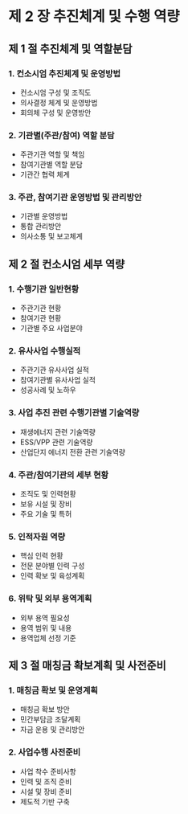 # 제 2 장 추진체계 및 수행 역량

## 제 1 절 추진체계 및 역할분담

### 1. 컨소시엄 추진체계 및 운영방법
- 컨소시엄 구성 및 조직도
- 의사결정 체계 및 운영방법
- 회의체 구성 및 운영방안

### 2. 기관별(주관/참여) 역할 분담
- 주관기관 역할 및 책임
- 참여기관별 역할 분담
- 기관간 협력 체계

### 3. 주관, 참여기관 운영방법 및 관리방안
- 기관별 운영방법
- 통합 관리방안
- 의사소통 및 보고체계

## 제 2 절 컨소시엄 세부 역량

### 1. 수행기관 일반현황
- 주관기관 현황
- 참여기관 현황
- 기관별 주요 사업분야

### 2. 유사사업 수행실적
- 주관기관 유사사업 실적
- 참여기관별 유사사업 실적
- 성공사례 및 노하우

### 3. 사업 추진 관련 수행기관별 기술역량
- 재생에너지 관련 기술역량
- ESS/VPP 관련 기술역량
- 산업단지 에너지 전환 관련 기술역량

### 4. 주관/참여기관의 세부 현황
- 조직도 및 인력현황
- 보유 시설 및 장비
- 주요 기술 및 특허

### 5. 인적자원 역량
- 핵심 인력 현황
- 전문 분야별 인력 구성
- 인력 확보 및 육성계획

### 6. 위탁 및 외부 용역계획
- 외부 용역 필요성
- 용역 범위 및 내용
- 용역업체 선정 기준

## 제 3 절 매칭금 확보계획 및 사전준비

### 1. 매칭금 확보 및 운영계획
- 매칭금 확보 방안
- 민간부담금 조달계획
- 자금 운용 및 관리방안

### 2. 사업수행 사전준비
- 사업 착수 준비사항
- 인력 및 조직 준비
- 시설 및 장비 준비
- 제도적 기반 구축